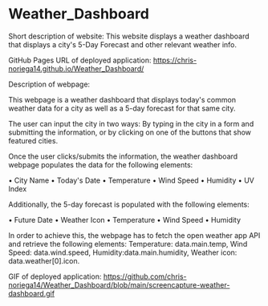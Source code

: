 # Weather_Dashboard
Short description of website: This website displays a weather dashboard that displays a city's 5-Day Forecast and other relevant weather info.

GitHub Pages URL of deployed application: https://chris-noriega14.github.io/Weather_Dashboard/

Description of webpage:

This webpage is a weather dashboard that displays today's common weather data for a city as well as a 5-day forecast for that same city.

The user can input the city in two ways: By typing in the city in a form and submitting the information, or by clicking on one of the buttons that show featured cities.

Once the user clicks/submits the information, the weather dashboard webpage populates the data for the following elements:

•	City Name
•	Today's Date
•	Temperature
•	Wind Speed
•	Humidity
•	UV Index

Additionally, the 5-day forecast is populated with the following elements:

•	Future Date
•	Weather Icon
•	Temperature
•	Wind Speed
•	Humidity

In order to achieve this, the webpage has to fetch the open weather app API and retrieve the following elements: Temperature: data.main.temp, Wind Speed: data.wind.speed, Humidity:data.main.humidity, Weather icon:
data.weather[0].icon.

GIF of deployed application: https://github.com/chris-noriega14/Weather_Dashboard/blob/main/screencapture-weather-dashboard.gif

